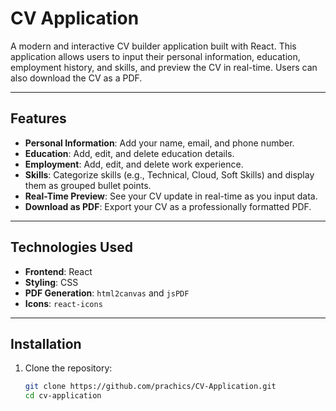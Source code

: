 # CV Application

A modern and interactive CV builder application built with React. This application allows users to input their personal information, education, employment history, and skills, and preview the CV in real-time. Users can also download the CV as a PDF.

---

## Features

- **Personal Information**: Add your name, email, and phone number.
- **Education**: Add, edit, and delete education details.
- **Employment**: Add, edit, and delete work experience.
- **Skills**: Categorize skills (e.g., Technical, Cloud, Soft Skills) and display them as grouped bullet points.
- **Real-Time Preview**: See your CV update in real-time as you input data.
- **Download as PDF**: Export your CV as a professionally formatted PDF.

---

## Technologies Used

- **Frontend**: React
- **Styling**: CSS
- **PDF Generation**: `html2canvas` and `jsPDF`
- **Icons**: `react-icons`

---

## Installation

1. Clone the repository:
   ```bash
   git clone https://github.com/prachics/CV-Application.git
   cd cv-application
   ```
